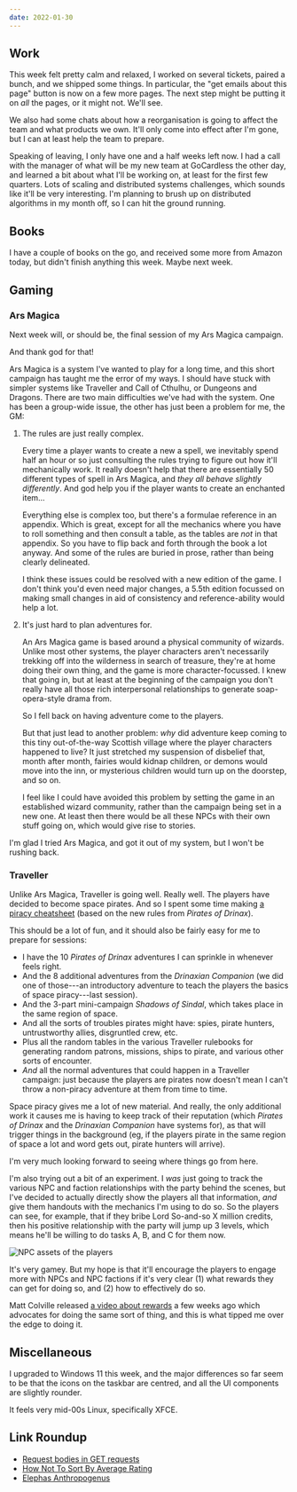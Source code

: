 ```yaml
---
date: 2022-01-30
---
```


## Work

This week felt pretty calm and relaxed, I worked on several tickets,
paired a bunch, and we shipped some things.  In particular, the "get
emails about this page" button is now on a few more pages.  The next
step might be putting it on *all* the pages, or it might not.  We'll
see.

We also had some chats about how a reorganisation is going to affect
the team and what products we own.  It'll only come into effect after
I'm gone, but I can at least help the team to prepare.

Speaking of leaving, I only have one and a half weeks left now.  I had
a call with the manager of what will be my new team at GoCardless the
other day, and learned a bit about what I'll be working on, at least
for the first few quarters.  Lots of scaling and distributed systems
challenges, which sounds like it'll be very interesting.  I'm planning
to brush up on distributed algorithms in my month off, so I can hit
the ground running.


## Books

I have a couple of books on the go, and received some more from Amazon
today, but didn't finish anything this week.  Maybe next week.


## Gaming

### Ars Magica

Next week will, or should be, the final session of my Ars Magica
campaign.

And thank god for that!

Ars Magica is a system I've wanted to play for a long time, and this
short campaign has taught me the error of my ways.  I should have
stuck with simpler systems like Traveller and Call of Cthulhu, or
Dungeons and Dragons.  There are two main difficulties we've had with
the system.  One has been a group-wide issue, the other has just been
a problem for me, the GM:

1. The rules are just really complex.

   Every time a player wants to create a new a spell, we inevitably
   spend half an hour or so just consulting the rules trying to figure
   out how it'll mechanically work.  It really doesn't help that there
   are essentially 50 different types of spell in Ars Magica, and
   *they all behave slightly differently*.  And god help you if the
   player wants to create an enchanted item...

   Everything else is complex too, but there's a formulae reference in
   an appendix.  Which is great, except for all the mechanics where
   you have to roll something and then consult a table, as the tables
   are *not* in that appendix.  So you have to flip back and forth
   through the book a lot anyway.  And some of the rules are buried in
   prose, rather than being clearly delineated.

   I think these issues could be resolved with a new edition of the
   game.  I don't think you'd even need major changes, a 5.5th edition
   focussed on making small changes in aid of consistency and
   reference-ability would help a lot.

2. It's just hard to plan adventures for.

   An Ars Magica game is based around a physical community of wizards.
   Unlike most other systems, the player characters aren't necessarily
   trekking off into the wilderness in search of treasure, they're at
   home doing their own thing, and the game is more
   character-focussed.  I knew that going in, but at least at the
   beginning of the campaign you don't really have all those rich
   interpersonal relationships to generate soap-opera-style drama
   from.

   So I fell back on having adventure come to the players.

   But that just lead to another problem: *why* did adventure keep
   coming to this tiny out-of-the-way Scottish village where the
   player characters happened to live?  It just stretched my
   suspension of disbelief that, month after month, fairies would
   kidnap children, or demons would move into the inn, or mysterious
   children would turn up on the doorstep, and so on.

   I feel like I could have avoided this problem by setting the game
   in an established wizard community, rather than the campaign being
   set in a new one.  At least then there would be all these NPCs with
   their own stuff going on, which would give rise to stories.

I'm glad I tried Ars Magica, and got it out of my system, but I won't
be rushing back.

### Traveller

Unlike Ars Magica, Traveller is going well.  Really well.  The players
have decided to become space pirates.  And so I spent some time making
[a piracy cheatsheet][] (based on the new rules from *Pirates of
Drinax*).

This should be a lot of fun, and it should also be fairly easy for me
to prepare for sessions:

- I have the 10 *Pirates of Drinax* adventures I can sprinkle in
  whenever feels right.
- And the 8 additional adventures from the *Drinaxian Companion* (we
  did one of those---an introductory adventure to teach the players
  the basics of space piracy---last session).
- And the 3-part mini-campaign *Shadows of Sindal*, which takes place
  in the same region of space.
- And all the sorts of troubles pirates might have: spies, pirate
  hunters, untrustworthy allies, disgruntled crew, etc.
- Plus all the random tables in the various Traveller rulebooks for
  generating random patrons, missions, ships to pirate, and various
  other sorts of encounter.
- *And* all the normal adventures that could happen in a Traveller
  campaign: just because the players are pirates now doesn't mean I
  can't throw a non-piracy adventure at them from time to time.

Space piracy gives me a lot of new material.  And really, the only
additional work it causes me is having to keep track of their
reputation (which *Pirates of Drinax* and the *Drinaxian Companion*
have systems for), as that will trigger things in the background (eg,
if the players pirate in the same region of space a lot and word gets
out, pirate hunters will arrive).

I'm very much looking forward to seeing where things go from here.

I'm also trying out a bit of an experiment.  I *was* just going to
track the various NPC and faction relationships with the party behind
the scenes, but I've decided to actually directly show the players all
that information, *and* give them handouts with the mechanics I'm
using to do so.  So the players can see, for example, that if they
bribe Lord So-and-so X million credits, then his positive relationship
with the party will jump up 3 levels, which means he'll be willing to
do tasks A, B, and C for them now.

![NPC assets of the players](weeknotes-176/assets.png)

It's very gamey.  But my hope is that it'll encourage the players to
engage more with NPCs and NPC factions if it's very clear (1) what
rewards they can get for doing so, and (2) how to effectively do so.

Matt Colville released [a video about rewards][] a few weeks ago which
advocates for doing the same sort of thing, and this is what tipped me
over the edge to doing it.

[a piracy cheatsheet]: weeknotes-176/piracy.pdf
[a video about rewards]: https://www.youtube.com/watch?v=zwpQwCWdhL8


## Miscellaneous

I upgraded to Windows 11 this week, and the major differences so far
seem to be that the icons on the taskbar are centred, and all the UI
components are slightly rounder.

It feels very mid-00s Linux, specifically XFCE.


## Link Roundup

- [Request bodies in GET requests](https://evertpot.com/get-request-bodies/)
- [How Not To Sort By Average Rating](https://www.evanmiller.org/how-not-to-sort-by-average-rating.html)
- [Elephas Anthropogenus](https://www.uliwestphal.de/elephas-anthropogenus/index.html)
